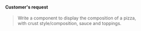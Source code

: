 #### Customer's request

> Write a component to display the composition of a pizza,<br>
> with crust style/composition, sauce and toppings.


<aside class="notes">
</aside>
